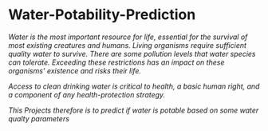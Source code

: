 # Water-Potability-Prediction

*Water is the most important resource for life, essential for the survival of most existing creatures and humans. Living organisms require sufficient quality water to survive. There are some pollution levels that water species can tolerate. Exceeding these restrictions has an impact on these organisms' existence and risks their life.*

*Access to clean drinking water is critical to health, a basic human right, and a component of any health-protection strategy.*

*This Projects therefore is to predict if water is potable based on some water qualty parameters*
